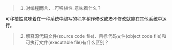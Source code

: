 >1. 对编程而言，_可移植性_意味着什么？ 

可移植性意味着在一种系统中编写的程序稍作修改或者不修改就能在其他系统中运行。

>2. 解释源代码文件(source code file)、目标代码文件(object code file)和可执行文件(executable file)有什么区别？
